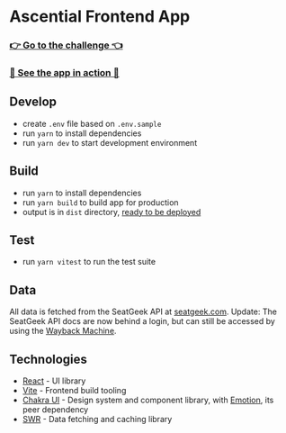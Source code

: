 # Ascential Frontend App

### [👉 Go to the challenge 👈](./CHALLENGE.md)

### [🚀 See the app in action 🚀](http://ascential-frontend-challenge.s3-website-us-east-1.amazonaws.com)

## Develop
- create `.env` file based on `.env.sample`
- run `yarn` to install dependencies
- run `yarn dev` to start development environment

## Build
- run `yarn` to install dependencies
- run `yarn build` to build app for production
- output is in `dist` directory,
  [ready to be deployed](https://create-react-app.dev/docs/deployment/)

## Test
- run `yarn vitest` to run the test suite

## Data
All data is fetched from the SeatGeek API at
[seatgeek.com](https://platform.seatgeek.com/). Update: The SeatGeek API docs are now behind a login, but can still be accessed by using the [Wayback Machine](https://web.archive.org/web/20240415213440/http://platform.seatgeek.com/).

## Technologies
- [React](https://reactjs.org/) - UI library
- [Vite](https://vitejs.dev/) - Frontend build tooling
- [Chakra UI](https://chakra-ui.com/) - Design system and component library,
  with [Emotion](https://emotion.sh), its peer dependency
- [SWR](https://swr.now.sh/) - Data fetching and caching library
